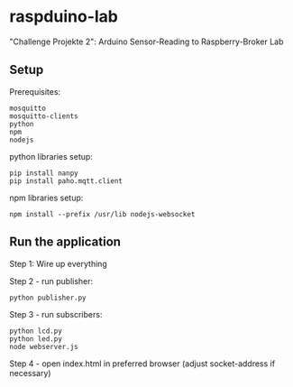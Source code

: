 # raspduino-lab
"Challenge Projekte 2": Arduino Sensor-Reading to Raspberry-Broker Lab

## Setup
Prerequisites:

    mosquitto
    mosquitto-clients
    python
    npm
    nodejs
  
python libraries setup:

    pip install nanpy
    pip install paho.mqtt.client
  
npm libraries setup:

    npm install --prefix /usr/lib nodejs-websocket
  
## Run the application

Step 1:
  Wire up everything

Step 2 - run publisher:

    python publisher.py

Step 3 - run subscribers:

    python lcd.py
    python led.py
    node webserver.js
  
Step 4 - open index.html in preferred browser (adjust socket-address if necessary)
